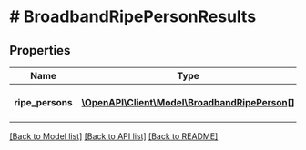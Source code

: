 # # BroadbandRipePersonResults

## Properties

Name | Type | Description | Notes
------------ | ------------- | ------------- | -------------
**ripe_persons** | [**\OpenAPI\Client\Model\BroadbandRipePerson[]**](BroadbandRipePerson.md) | Array of BroadbandRipePerson structs | [optional]

[[Back to Model list]](../../README.md#models) [[Back to API list]](../../README.md#endpoints) [[Back to README]](../../README.md)
